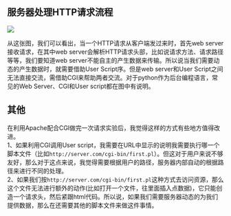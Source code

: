 ## 服务器处理HTTP请求流程 ##
![](https://i.imgur.com/YEQSdwi.png)

从这张图，我们可以看出，当一个HTTP请求从客户端发过来时，首先web server接收请求，在其中web server会解析HTTP请求头部，比如说请求方法、请求路径等等，我们要知道web server不能自主的产生数据来传输。所以说当我们需要动态的产生数据时，就需要借助User Script序。但是web server和User Script之间无法直接交流，需借助CGI来帮助两者交流。对于python作为后台编程语言，常见的Web Server、CGI和User script都在图中有说明。



## 其他 ##

在利用Apache配合CGI做完一次请求实验后，我觉得这样的方式有些地方值得改进。  
1、如果利用CGI调用User script，我需要在URL中显示的说明我需要执行哪一个脚本文件（比如`http://server.com/cgi-bin/first.pl`）。但这对于用户来说不够友好，那么对于这点来说，我觉得需要根据用户的路径，服务器内部自动的根据路径来进行不同的处理。  
2、如果我们按`http://server.com/cgi-bin/first.pl`这种方式去访问资源，那么这个文件无法进行额外的动作(比如打开一个文件，往里面插入点数据)，它只能创造一个请求头，然后紧跟html代码。所以说，如果我们需要服务器动态的为我们提供数据，那么在还需要其他的脚本文件来做这件事情。
